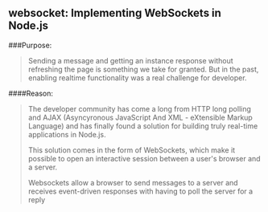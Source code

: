 ## websocket: Implementing WebSockets in Node.js
###Purpose:
> Sending a message and getting an instance response without refreshing the page is
> something we take for granted. But in the past, enabling realtime functionality was 
> a real challenge for developer. 
>
####Reason:
> The developer community has come a long from HTTP long polling and AJAX (Asyncyronous
> JavaScript And XML - eXtensible Markup Language) and has finally found a solution for
> building truly real-time applications in Node.js.
>
> This solution comes in the form of WebSockets, which make it possible to open an 
> interactive session between a user's browser and a server. 
>
> Websockets allow a browser to send messages to a server and receives event-driven
> responses with having to poll the server for a reply

